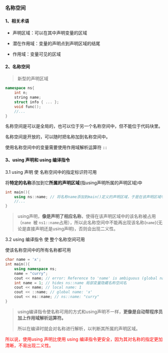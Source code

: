 ### 名称空间

#### 1、相关术语

- 声明区域：可以在其中声明变量的区域

- 潜在作用域：变量的声明点到声明区域的结尾

- 作用域：变量可见的区域

#### 2、名称空间

> 新型的声明区域

```cpp
namespace ns{
    int n;
    string name;
    struct info { ... };
    void func();
    //...
}
```

名称空间是可以是全局的，也可以位于另一个名称空间中，但不能位于代码块里。

名称空间是开放的，可以随时把名称加到名称空间中。

使用名称空间中的变量需要使用作用域解析运算符 `::`

#### 3、using 声明和 using 编译指令

3.1 using 声明 使 名称空间中的指定标识符可用

将**特定的名称**添加到它**所属的声明区域**(指using声明所属的声明区域)中

```cpp
int main(){
    using ns::name; // 将名称name添加到main()定义的声明区域，于是在该声明区域中name指ns1::name，且该声明区域不能再定义name名称
    //...
}
```

> using声明，**像是声明了相应名称**，使得在该声明区域中的该名称被占用（`name `被 `ns1::name`占用），所以此名称空间中不能再出现该名称(`name`)(无论是直接声明还是using声明)，否则会出现二义性。

3.2 using 编译指令 使 整个名称空间可用

使该名称空间中的所有名称都可用

```cpp
char name = 'x';
int main(){
    using namespace ns;
    name = "curry";
    cout << name; // error: Reference to 'name' is ambiguous (global name and ns::name)
    int name = 1; // hides ns::name 局部变量隐藏名称空间名
    cout << name; // local name: 1
    cout << ::name; // global name: 'x'
    cout << ns::name; // ns::name: "curry"
}
```



> using编译指令使名称可用的方式和using声明不一样，**更像是自动帮程序员加上作用域解析运算符。**
>
> 所以在编译时就会对名称进行解析，以判断其所属的声明区域。

<font color="red">所以说，使用using 声明比使用 using 编译指令更安全，因为其对名称的指定更加清晰，不易出现二义性。</font>

